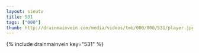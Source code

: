 ```yaml
--- 
layout: sieutv
title: 531
tags: ["000"]
thumb: http://drainmainvein.com/media/videos/tmb/000/000/531/player.jpg
---
```

{% include drainmainvein key="531" %} 

